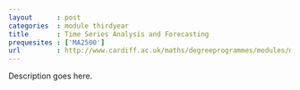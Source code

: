 ```yaml
---
layout      : post
categories  : module thirdyear
title       : Time Series Analysis and Forecasting
prequesites : ['MA2500']
url         : http://www.cardiff.ac.uk/maths/degreeprogrammes/modules/ma0367.html
---
```


Description goes here.

